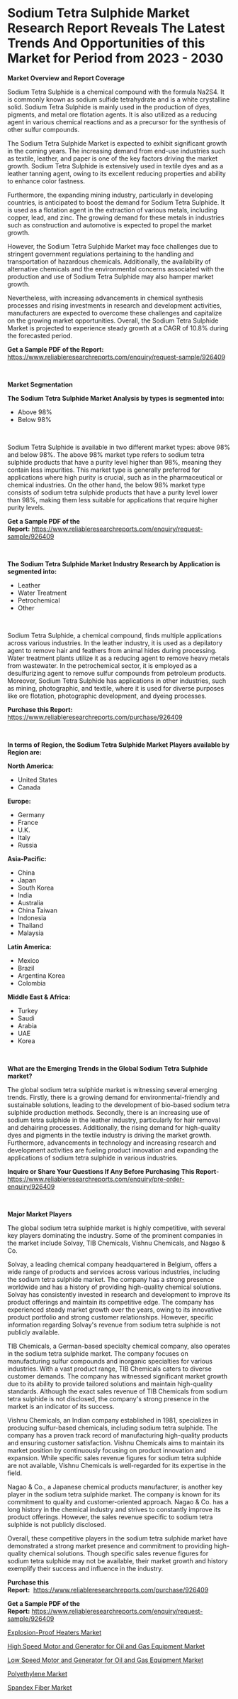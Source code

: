 <p><h1>Sodium Tetra Sulphide Market Research Report Reveals The Latest Trends And Opportunities of this Market for Period from 2023 - 2030</h1></p><p><strong>Market Overview and Report Coverage</strong></p>
<p><p>Sodium Tetra Sulphide is a chemical compound with the formula Na2S4. It is commonly known as sodium sulfide tetrahydrate and is a white crystalline solid. Sodium Tetra Sulphide is mainly used in the production of dyes, pigments, and metal ore flotation agents. It is also utilized as a reducing agent in various chemical reactions and as a precursor for the synthesis of other sulfur compounds.</p><p>The Sodium Tetra Sulphide Market is expected to exhibit significant growth in the coming years. The increasing demand from end-use industries such as textile, leather, and paper is one of the key factors driving the market growth. Sodium Tetra Sulphide is extensively used in textile dyes and as a leather tanning agent, owing to its excellent reducing properties and ability to enhance color fastness.</p><p>Furthermore, the expanding mining industry, particularly in developing countries, is anticipated to boost the demand for Sodium Tetra Sulphide. It is used as a flotation agent in the extraction of various metals, including copper, lead, and zinc. The growing demand for these metals in industries such as construction and automotive is expected to propel the market growth.</p><p>However, the Sodium Tetra Sulphide Market may face challenges due to stringent government regulations pertaining to the handling and transportation of hazardous chemicals. Additionally, the availability of alternative chemicals and the environmental concerns associated with the production and use of Sodium Tetra Sulphide may also hamper market growth.</p><p>Nevertheless, with increasing advancements in chemical synthesis processes and rising investments in research and development activities, manufacturers are expected to overcome these challenges and capitalize on the growing market opportunities. Overall, the Sodium Tetra Sulphide Market is projected to experience steady growth at a CAGR of 10.8% during the forecasted period.</p></p>
<p><strong>Get a Sample PDF of the Report:</strong> <a href="https://www.reliableresearchreports.com/enquiry/request-sample/926409">https://www.reliableresearchreports.com/enquiry/request-sample/926409</a></p>
<p>&nbsp;</p>
<p><strong>Market Segmentation</strong></p>
<p><strong>The Sodium Tetra Sulphide Market Analysis by types is segmented into:</strong></p>
<p><ul><li>Above 98%</li><li>Below 98%</li></ul></p>
<p>&nbsp;</p>
<p><p>Sodium Tetra Sulphide is available in two different market types: above 98% and below 98%. The above 98% market type refers to sodium tetra sulphide products that have a purity level higher than 98%, meaning they contain less impurities. This market type is generally preferred for applications where high purity is crucial, such as in the pharmaceutical or chemical industries. On the other hand, the below 98% market type consists of sodium tetra sulphide products that have a purity level lower than 98%, making them less suitable for applications that require higher purity levels.</p></p>
<p><strong>Get a Sample PDF of the Report:</strong>&nbsp;<a href="https://www.reliableresearchreports.com/enquiry/request-sample/926409">https://www.reliableresearchreports.com/enquiry/request-sample/926409</a></p>
<p>&nbsp;</p>
<p><strong>The Sodium Tetra Sulphide Market Industry Research by Application is segmented into:</strong></p>
<p><ul><li>Leather</li><li>Water Treatment</li><li>Petrochemical</li><li>Other</li></ul></p>
<p>&nbsp;</p>
<p><p>Sodium Tetra Sulphide, a chemical compound, finds multiple applications across various industries. In the leather industry, it is used as a depilatory agent to remove hair and feathers from animal hides during processing. Water treatment plants utilize it as a reducing agent to remove heavy metals from wastewater. In the petrochemical sector, it is employed as a desulfurizing agent to remove sulfur compounds from petroleum products. Moreover, Sodium Tetra Sulphide has applications in other industries, such as mining, photographic, and textile, where it is used for diverse purposes like ore flotation, photographic development, and dyeing processes.</p></p>
<p><strong>Purchase this Report:</strong>&nbsp; <a href="https://www.reliableresearchreports.com/purchase/926409">https://www.reliableresearchreports.com/purchase/926409</a></p>
<p>&nbsp;</p>
<p><strong>In terms of Region, the Sodium Tetra Sulphide Market Players available by Region are:</strong></p>
<p>
    <p> <strong> North America: </strong>
        <ul>
            <li>United States</li>
            <li>Canada</li>
        </ul>
        </p> 
    <p> <strong> Europe: </strong>
        <ul>
            <li>Germany</li>
            <li>France</li>
            <li>U.K.</li>
            <li>Italy</li>
            <li>Russia</li>
        </ul>
        </p> 
    <p> <strong> Asia-Pacific: </strong>
        <ul>
            <li>China</li>
            <li>Japan</li>
            <li>South Korea</li>
            <li>India</li>
            <li>Australia</li>
            <li>China Taiwan</li>
            <li>Indonesia</li>
            <li>Thailand</li>
            <li>Malaysia</li>
        </ul>
        </p> 
    <p> <strong> Latin America: </strong>
        <ul>
            <li>Mexico</li>
            <li>Brazil</li>
            <li>Argentina Korea</li>
            <li>Colombia</li>
        </ul>
        </p> 
    <p> <strong> Middle East & Africa: </strong>
        <ul>
            <li>Turkey</li>
            <li>Saudi</li>
            <li>Arabia</li>
            <li>UAE</li>
            <li>Korea</li>
        </ul>
    </p>
    </p>
<p>&nbsp;</p>
<p><strong>What are the Emerging Trends in the Global Sodium Tetra Sulphide market?</strong></p>
<p><p>The global sodium tetra sulphide market is witnessing several emerging trends. Firstly, there is a growing demand for environmental-friendly and sustainable solutions, leading to the development of bio-based sodium tetra sulphide production methods. Secondly, there is an increasing use of sodium tetra sulphide in the leather industry, particularly for hair removal and dehairing processes. Additionally, the rising demand for high-quality dyes and pigments in the textile industry is driving the market growth. Furthermore, advancements in technology and increasing research and development activities are fueling product innovation and expanding the applications of sodium tetra sulphide in various industries.</p></p>
<p><strong>Inquire or Share Your Questions If Any Before Purchasing This Report</strong>- <a href="https://www.reliableresearchreports.com/enquiry/pre-order-enquiry/926409">https://www.reliableresearchreports.com/enquiry/pre-order-enquiry/926409</a></p>
<p>&nbsp;</p>
<p><strong>Major Market Players</strong></p>
<p><p>The global sodium tetra sulphide market is highly competitive, with several key players dominating the industry. Some of the prominent companies in the market include Solvay, TIB Chemicals, Vishnu Chemicals, and Nagao & Co.</p><p>Solvay, a leading chemical company headquartered in Belgium, offers a wide range of products and services across various industries, including the sodium tetra sulphide market. The company has a strong presence worldwide and has a history of providing high-quality chemical solutions. Solvay has consistently invested in research and development to improve its product offerings and maintain its competitive edge. The company has experienced steady market growth over the years, owing to its innovative product portfolio and strong customer relationships. However, specific information regarding Solvay's revenue from sodium tetra sulphide is not publicly available.</p><p>TIB Chemicals, a German-based specialty chemical company, also operates in the sodium tetra sulphide market. The company focuses on manufacturing sulfur compounds and inorganic specialties for various industries. With a vast product range, TIB Chemicals caters to diverse customer demands. The company has witnessed significant market growth due to its ability to provide tailored solutions and maintain high-quality standards. Although the exact sales revenue of TIB Chemicals from sodium tetra sulphide is not disclosed, the company's strong presence in the market is an indicator of its success.</p><p>Vishnu Chemicals, an Indian company established in 1981, specializes in producing sulfur-based chemicals, including sodium tetra sulphide. The company has a proven track record of manufacturing high-quality products and ensuring customer satisfaction. Vishnu Chemicals aims to maintain its market position by continuously focusing on product innovation and expansion. While specific sales revenue figures for sodium tetra sulphide are not available, Vishnu Chemicals is well-regarded for its expertise in the field.</p><p>Nagao & Co., a Japanese chemical products manufacturer, is another key player in the sodium tetra sulphide market. The company is known for its commitment to quality and customer-oriented approach. Nagao & Co. has a long history in the chemical industry and strives to constantly improve its product offerings. However, the sales revenue specific to sodium tetra sulphide is not publicly disclosed.</p><p>Overall, these competitive players in the sodium tetra sulphide market have demonstrated a strong market presence and commitment to providing high-quality chemical solutions. Though specific sales revenue figures for sodium tetra sulphide may not be available, their market growth and history exemplify their success and influence in the industry.</p></p>
<p><strong>Purchase this Report:</strong>&nbsp;&nbsp;<a href="https://www.reliableresearchreports.com/purchase/926409">https://www.reliableresearchreports.com/purchase/926409</a></p>
<p></p>
<p><strong>Get a Sample PDF of the Report:</strong>&nbsp;<a href="https://www.reliableresearchreports.com/enquiry/request-sample/926409">https://www.reliableresearchreports.com/enquiry/request-sample/926409</a></p>
<p><p><a href="https://www.linkedin.com/pulse/explosion-proof-heaters-market-research-report-unlocks-analysis-tufne/">Explosion-Proof Heaters Market</a></p><p><a href="https://github.com/dziulagalemab/Market-Research-Report-List-1/blob/main/high-speed-motor-and-generator-for-oil-and-gas-equipment-market.md">High Speed Motor and Generator for Oil and Gas Equipment Market</a></p><p><a href="https://github.com/jonneygiverf/Market-Research-Report-List-1/blob/main/low-speed-motor-and-generator-for-oil-and-gas-equipment-market.md">Low Speed Motor and Generator for Oil and Gas Equipment Market</a></p><p><a href="https://medium.com/@index.mill.peace/polyethylene-market-size-growth-forecast-2023-2030-ea5e545f2e1b">Polyethylene Market</a></p><p><a href="https://medium.com/@fire.belt.bug/spandex-fiber-market-size-growth-forecast-2023-2030-940c6dc8cbb8">Spandex Fiber Market</a></p></p>
